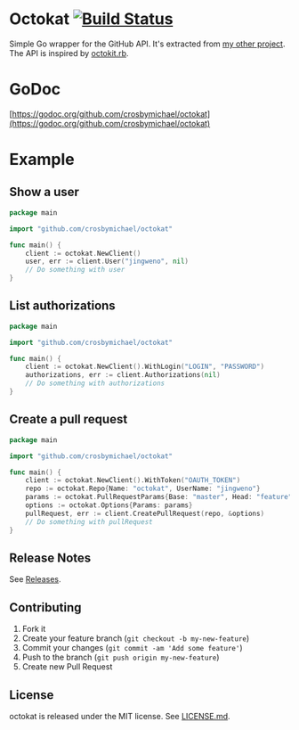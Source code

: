 # Octokat [![Build Status](https://travis-ci.org/jingweno/octokat.png?branch=master)](https://travis-ci.org/jingweno/octokat)

Simple Go wrapper for the GitHub API. It's extracted from [my other project](https://github.com/jingweno/gh). The API is inspired by [octokit.rb](https://github.com/octokit/octokit.rb).

# GoDoc

[https://godoc.org/github.com/crosbymichael/octokat](https://godoc.org/github.com/crosbymichael/octokat)

# Example

## Show a user

```go
package main

import "github.com/crosbymichael/octokat"

func main() {
    client := octokat.NewClient()
    user, err := client.User("jingweno", nil)
    // Do something with user
}
```

## List authorizations

```go
package main

import "github.com/crosbymichael/octokat"

func main() {
    client := octokat.NewClient().WithLogin("LOGIN", "PASSWORD")
    authorizations, err := client.Authorizations(nil)
    // Do something with authorizations
}
```

## Create a pull request

```go
package main

import "github.com/crosbymichael/octokat"

func main() {
    client := octokat.NewClient().WithToken("OAUTH_TOKEN")
    repo := octokat.Repo{Name: "octokat", UserName: "jingweno"}
    params := octokat.PullRequestParams{Base: "master", Head: "feature", Title: "A pull request", Body: "A body"}
    options := octokat.Options{Params: params}
    pullRequest, err := client.CreatePullRequest(repo, &options)
    // Do something with pullRequest
}
```

## Release Notes

See [Releases](https://github.com/jingweno/octokat/releases).

## Contributing

1. Fork it
2. Create your feature branch (`git checkout -b my-new-feature`)
3. Commit your changes (`git commit -am 'Add some feature'`)
4. Push to the branch (`git push origin my-new-feature`)
5. Create new Pull Request

## License

octokat is released under the MIT license. See
[LICENSE.md](https://github.com/jingweno/octokat/blob/master/LICENSE.md).
